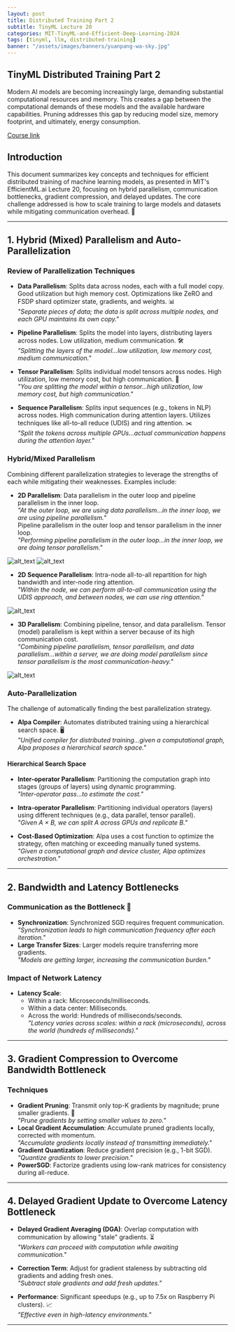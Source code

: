 ```yaml
---
layout: post
title: Distributed Training Part 2
subtitle: TinyML Lecture 20
categories: MIT-TinyML-and-Efficient-Deep-Learning-2024
tags: [tinyml, llm, distributed-training]
banner: "/assets/images/banners/yuanpang-wa-sky.jpg"
---
```



## TinyML Distributed Training Part 2 

Modern AI models are becoming increasingly large, demanding substantial computational resources and memory. This creates a gap between the computational demands of these models and the available hardware capabilities. Pruning addresses this gap by reducing model size, memory footprint, and ultimately, energy consumption.

[Course link](https://hanlab.mit.edu/courses/2024-fall-65940)


## Introduction

This document summarizes key concepts and techniques for efficient distributed training of machine learning models, as presented in MIT's EfficientML.ai Lecture 20, focusing on hybrid parallelism, communication bottlenecks, gradient compression, and delayed updates. The core challenge addressed is how to scale training to large models and datasets while mitigating communication overhead. 🚀

---

## 1. Hybrid (Mixed) Parallelism and Auto-Parallelization

### Review of Parallelization Techniques
- **Data Parallelism**: Splits data across nodes, each with a full model copy. Good utilization but high memory cost. Optimizations like ZeRO and FSDP shard optimizer state, gradients, and weights. 📊  
  _"Separate pieces of data; the data is split across multiple nodes, and each GPU maintains its own copy."_

- **Pipeline Parallelism**: Splits the model into layers, distributing layers across nodes. Low utilization, medium communication. 🛠  
  _"Splitting the layers of the model...low utilization, low memory cost, medium communication."_

- **Tensor Parallelism**: Splits individual model tensors across nodes. High utilization, low memory cost, but high communication. 🤝  
  _"You are splitting the model within a tensor...high utilization, low memory cost, but high communication."_

- **Sequence Parallelism**: Splits input sequences (e.g., tokens in NLP) across nodes. High communication during attention layers. Utilizes techniques like all-to-all reduce (UDIS) and ring attention. ✂️  
  _"Split the tokens across multiple GPUs...actual communication happens during the attention layer."_

### Hybrid/Mixed Parallelism
Combining different parallelization strategies to leverage the strengths of each while mitigating their weaknesses. Examples include:  
- **2D Parallelism**: Data parallelism in the outer loop and pipeline parallelism in the inner loop.  
  _"At the outer loop, we are using data parallelism...in the inner loop, we are using pipeline parallelism."_  
  Pipeline parallelism in the outer loop and tensor parallelism in the inner loop.  
  _"Performing pipeline parallelism in the outer loop...in the inner loop, we are doing tensor parallelism."_

![alt_text](/assets/images/tinyml-2024/20/1.png "image_tooltip")
![alt_text](/assets/images/tinyml-2024/20/2.png "image_tooltip")


- **2D Sequence Parallelism**: Intra-node all-to-all repartition for high bandwidth and inter-node ring attention.  
  _"Within the node, we can perform all-to-all communication using the UDIS approach, and between nodes, we can use ring attention."_  

![alt_text](/assets/images/tinyml-2024/20/3.png "image_tooltip")

- **3D Parallelism**: Combining pipeline, tensor, and data parallelism. Tensor (model) parallelism is kept within a server because of its high communication cost.  
  _"Combining pipeline parallelism, tensor parallelism, and data parallelism...within a server, we are doing model parallelism since tensor parallelism is the most communication-heavy."_

![alt_text](/assets/images/tinyml-2024/20/4.png "image_tooltip")

### Auto-Parallelization
The challenge of automatically finding the best parallelization strategy.  
- **Alpa Compiler**: Automates distributed training using a hierarchical search space. 🖥  
  _"Unified compiler for distributed training...given a computational graph, Alpa proposes a hierarchical search space."_  

#### Hierarchical Search Space
- **Inter-operator Parallelism**: Partitioning the computation graph into stages (groups of layers) using dynamic programming.  
  _"Inter-operator pass...to estimate the cost."_  
- **Intra-operator Parallelism**: Partitioning individual operators (layers) using different techniques (e.g., data parallel, tensor parallel).  
  _"Given A × B, we can split A across GPUs and replicate B."_  

- **Cost-Based Optimization**: Alpa uses a cost function to optimize the strategy, often matching or exceeding manually tuned systems.  
  _"Given a computational graph and device cluster, Alpa optimizes orchestration."_  

---

## 2. Bandwidth and Latency Bottlenecks

### Communication as the Bottleneck 📡
- **Synchronization**: Synchronized SGD requires frequent communication.  
  _"Synchronization leads to high communication frequency after each iteration."_  
- **Large Transfer Sizes**: Larger models require transferring more gradients.  
  _"Models are getting larger, increasing the communication burden."_  

### Impact of Network Latency
- **Latency Scale**:  
  - Within a rack: Microseconds/milliseconds.  
  - Within a data center: Milliseconds.  
  - Across the world: Hundreds of milliseconds/seconds.  
  _"Latency varies across scales: within a rack (microseconds), across the world (hundreds of milliseconds)."_  

---

## 3. Gradient Compression to Overcome Bandwidth Bottleneck

### Techniques  
- **Gradient Pruning**: Transmit only top-K gradients by magnitude; prune smaller gradients. 🌱  
  _"Prune gradients by setting smaller values to zero."_  
- **Local Gradient Accumulation**: Accumulate pruned gradients locally, corrected with momentum.  
  _"Accumulate gradients locally instead of transmitting immediately."_  
- **Gradient Quantization**: Reduce gradient precision (e.g., 1-bit SGD).  
  _"Quantize gradients to lower precision."_  
- **PowerSGD**: Factorize gradients using low-rank matrices for consistency during all-reduce.  

---

## 4. Delayed Gradient Update to Overcome Latency Bottleneck

- **Delayed Gradient Averaging (DGA)**: Overlap computation with communication by allowing "stale" gradients. ⏳  
  _"Workers can proceed with computation while awaiting communication."_  

- **Correction Term**: Adjust for gradient staleness by subtracting old gradients and adding fresh ones.  
  _"Subtract stale gradients and add fresh updates."_  

- **Performance**: Significant speedups (e.g., up to 7.5x on Raspberry Pi clusters). 📈  
  _"Effective even in high-latency environments."_  

---

